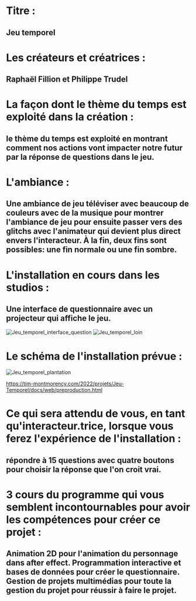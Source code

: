 # Titre : 
## Jeu temporel

# Les créateurs et créatrices : 
## Raphaël Fillion et Philippe Trudel

# La façon dont le thème du temps est exploité dans la création :
## le thème du temps est exploité en montrant comment nos actions vont impacter notre futur par la réponse de questions dans le jeu.

# L'ambiance :
## Une ambiance de jeu téléviser avec beaucoup de couleurs avec de la musique pour montrer l'ambiance de jeu pour ensuite passer vers des glitchs avec l'animateur qui devient plus direct envers l'interacteur. À la fin, deux fins sont possibles: une fin normale ou une fin sombre.

# L'installation en cours dans les studios :
## Une interface de questionnaire avec un projecteur qui affiche le jeu.
![Jeu_temporel_interface_question](../Medias/Photos/Jeu_temporel_interface_question_loin.png)
![Jeu_temporel_loin](../Medias/Photos/Jeu_temporel_loin.png)


# Le schéma de l'installation prévue :
![Jeu_temporel_plantation](../Medias/Photos/Jeu_temporel_plantation.PNG)

https://tim-montmorency.com/2022/projets/Jeu-Temporel/docs/web/preproduction.html

# Ce qui sera attendu de vous, en tant qu'interacteur.trice, lorsque vous ferez l'expérience de l'installation :
## répondre à 15 questions avec quatre boutons pour choisir la réponse que l'on croit vrai.

# 3 cours du programme qui vous semblent incontournables pour avoir les compétences pour créer ce projet :
## Animation 2D pour l'animation du personnage dans after effect. Programmation interactive et bases de données pour créer le questionnaire. Gestion de projets multimédias pour toute la gestion du projet pour réussir à faire le projet.
